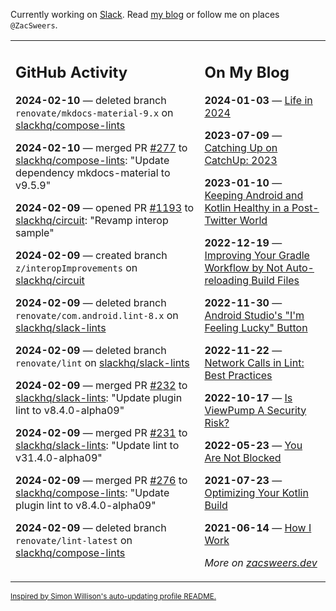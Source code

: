 Currently working on [Slack](https://slack.com/). Read [my blog](https://zacsweers.dev/) or follow me on places `@ZacSweers`.

<table><tr><td valign="top" width="60%">

## GitHub Activity
<!-- githubActivity starts -->
**2024-02-10** — deleted branch `renovate/mkdocs-material-9.x` on [slackhq/compose-lints](https://github.com/slackhq/compose-lints)

**2024-02-10** — merged PR [#277](https://github.com/slackhq/compose-lints/pull/277) to [slackhq/compose-lints](https://github.com/slackhq/compose-lints): "Update dependency mkdocs-material to v9.5.9"

**2024-02-09** — opened PR [#1193](https://github.com/slackhq/circuit/pull/1193) to [slackhq/circuit](https://github.com/slackhq/circuit): "Revamp interop sample"

**2024-02-09** — created branch `z/interopImprovements` on [slackhq/circuit](https://github.com/slackhq/circuit)

**2024-02-09** — deleted branch `renovate/com.android.lint-8.x` on [slackhq/slack-lints](https://github.com/slackhq/slack-lints)

**2024-02-09** — deleted branch `renovate/lint` on [slackhq/slack-lints](https://github.com/slackhq/slack-lints)

**2024-02-09** — merged PR [#232](https://github.com/slackhq/slack-lints/pull/232) to [slackhq/slack-lints](https://github.com/slackhq/slack-lints): "Update plugin lint to v8.4.0-alpha09"

**2024-02-09** — merged PR [#231](https://github.com/slackhq/slack-lints/pull/231) to [slackhq/slack-lints](https://github.com/slackhq/slack-lints): "Update lint to v31.4.0-alpha09"

**2024-02-09** — merged PR [#276](https://github.com/slackhq/compose-lints/pull/276) to [slackhq/compose-lints](https://github.com/slackhq/compose-lints): "Update plugin lint to v8.4.0-alpha09"

**2024-02-09** — deleted branch `renovate/lint-latest` on [slackhq/compose-lints](https://github.com/slackhq/compose-lints)
<!-- githubActivity ends -->
</td><td valign="top" width="40%">

## On My Blog
<!-- blog starts -->
**2024-01-03** — [Life in 2024](https://www.zacsweers.dev/life-in-2024/)

**2023-07-09** — [Catching Up on CatchUp: 2023](https://www.zacsweers.dev/catching-up-on-catchup-2023/)

**2023-01-10** — [Keeping Android and Kotlin Healthy in a Post-Twitter World](https://www.zacsweers.dev/keeping-android-healthy/)

**2022-12-19** — [Improving Your Gradle Workflow by Not Auto-reloading Build Files](https://www.zacsweers.dev/improving-your-workflow-by-not-auto-reloading-build-files/)

**2022-11-30** — [Android Studio's "I'm Feeling Lucky" Button](https://www.zacsweers.dev/android-studios-im-feeling-lucky-button/)

**2022-11-22** — [Network Calls in Lint: Best Practices](https://www.zacsweers.dev/network-calls-in-lint-best-practices/)

**2022-10-17** — [Is ViewPump A Security Risk?](https://www.zacsweers.dev/is-viewpump-a-security-risk/)

**2022-05-23** — [You Are Not Blocked](https://www.zacsweers.dev/you-are-not-blocked/)

**2021-07-23** — [Optimizing Your Kotlin Build](https://www.zacsweers.dev/optimizing-your-kotlin-build/)

**2021-06-14** — [How I Work](https://www.zacsweers.dev/how-i-work/)
<!-- blog ends -->
_More on [zacsweers.dev](https://zacsweers.dev/)_
</td></tr></table>

<sub><a href="https://simonwillison.net/2020/Jul/10/self-updating-profile-readme/">Inspired by Simon Willison's auto-updating profile README.</a></sub>